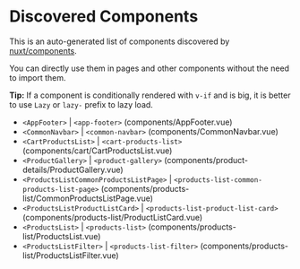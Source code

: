# Discovered Components

This is an auto-generated list of components discovered by [nuxt/components](https://github.com/nuxt/components).

You can directly use them in pages and other components without the need to import them.

**Tip:** If a component is conditionally rendered with `v-if` and is big, it is better to use `Lazy` or `lazy-` prefix to lazy load.

- `<AppFooter>` | `<app-footer>` (components/AppFooter.vue)
- `<CommonNavbar>` | `<common-navbar>` (components/CommonNavbar.vue)
- `<CartProductsList>` | `<cart-products-list>` (components/cart/CartProductsList.vue)
- `<ProductGallery>` | `<product-gallery>` (components/product-details/ProductGallery.vue)
- `<ProductsListCommonProductsListPage>` | `<products-list-common-products-list-page>` (components/products-list/CommonProductsListPage.vue)
- `<ProductsListProductListCard>` | `<products-list-product-list-card>` (components/products-list/ProductListCard.vue)
- `<ProductsList>` | `<products-list>` (components/products-list/ProductsList.vue)
- `<ProductsListFilter>` | `<products-list-filter>` (components/products-list/ProductsListFilter.vue)
